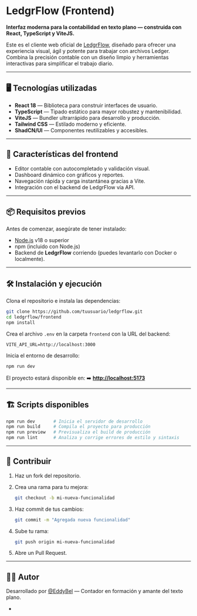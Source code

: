 # LedgrFlow (Frontend)

**Interfaz moderna para la contabilidad en texto plano — construida con React, TypeScript y ViteJS.**

Este es el cliente web oficial de [LedgrFlow](../README.md), diseñado para ofrecer una experiencia visual, ágil y potente para trabajar con archivos Ledger. Combina la precisión contable con un diseño limpio y herramientas interactivas para simplificar el trabajo diario.

---

## 🖥️ Tecnologías utilizadas

- **React 18** — Biblioteca para construir interfaces de usuario.
- **TypeScript** — Tipado estático para mayor robustez y mantenibilidad.
- **ViteJS** — Bundler ultrarrápido para desarrollo y producción.
- **Tailwind CSS** — Estilado moderno y eficiente.
- **ShadCN/UI** — Componentes reutilizables y accesibles.
<!-- - **SWR** — Manejo de estado de datos remoto. -->
<!-- - **Lightweight Charts** — Gráficos financieros interactivos. -->

---

## 🚀 Características del frontend

- Editor contable con autocompletado y validación visual.
- Dashboard dinámico con gráficos y reportes.
- Navegación rápida y carga instantánea gracias a Vite.
- Integración con el backend de LedgrFlow vía API.
<!-- - Diseño responsive y accesible. -->

---

## 📦 Requisitos previos

Antes de comenzar, asegúrate de tener instalado:

- [Node.js](https://nodejs.org/) v18 o superior
- npm (incluido con Node.js)
- Backend de **LedgrFlow** corriendo (puedes levantarlo con Docker o localmente).

---

## 🛠️ Instalación y ejecución

Clona el repositorio e instala las dependencias:

```bash
git clone https://github.com/tuusuario/ledgrflow.git
cd ledgrflow/frontend
npm install
```

Crea el archivo `.env` en la carpeta `frontend` con la URL del backend:

```env
VITE_API_URL=http://localhost:3000
```

Inicia el entorno de desarrollo:

```bash
npm run dev
```

El proyecto estará disponible en:
➡️ **[http://localhost:5173](http://localhost:5173)**

---

## 🏗️ Scripts disponibles

```bash
npm run dev       # Inicia el servidor de desarrollo
npm run build     # Compila el proyecto para producción
npm run preview   # Previsualiza el build de producción
npm run lint      # Analiza y corrige errores de estilo y sintaxis
```

---

## 🤝 Contribuir

1. Haz un fork del repositorio.
2. Crea una rama para tu mejora:

   ```bash
   git checkout -b mi-nueva-funcionalidad
   ```

3. Haz commit de tus cambios:

   ```bash
   git commit -m "Agregada nueva funcionalidad"
   ```

4. Sube tu rama:

   ```bash
   git push origin mi-nueva-funcionalidad
   ```

5. Abre un Pull Request.

---

## 🧑‍💻 Autor

Desarrollado por [@EddyBel](https://github.com/EddyBel) — Contador en formación y amante del texto plano.

-
